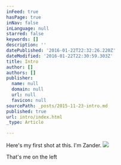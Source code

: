 ```yaml
---
inFeed: true
hasPage: true
inNav: false
inLanguage: null
starred: false
keywords: []
description: ''
datePublished: '2016-01-22T22:32:26.220Z'
dateModified: '2016-01-22T22:30:59.303Z'
title: Intro
author: []
authors: []
publisher:
  name: null
  domain: null
  url: null
  favicon: null
sourcePath: _posts/2015-11-23-intro.md
published: true
url: intro/index.html
_type: Article

---
```

Here's my first shot at this. I'm Zander.
![](https://the-grid-user-content.s3-us-west-2.amazonaws.com/eb7b3fe3-eac1-4846-b365-675f96ab0d23.jpg)

That's me on the left